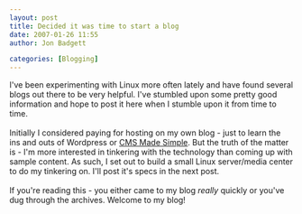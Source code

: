 ```yaml
---
layout: post
title: Decided it was time to start a blog
date: 2007-01-26 11:55
author: Jon Badgett

categories: [Blogging]
---
```

I've been experimenting with Linux more often lately and have found several blogs out there to be very helpful.  I've stumbled upon some pretty good information and hope to post it here when I stumble upon it from time to time.<br /><br />Initially I considered  paying for hosting on my own blog - just to learn the ins and outs of Wordpress or <a href="http://www.cmsmadesimple.org/">CMS Made Simple</a>. But the truth of the matter is - I'm more interested in tinkering with the technology than coming up with sample content. As such, I set out to build a small Linux server/media center to do my tinkering on.  I'll post it's specs in the next post.<br /><br />If you're reading this - you either came to my blog <span style="font-style: italic;">really</span> quickly or you've dug through the archives. Welcome to my blog!
